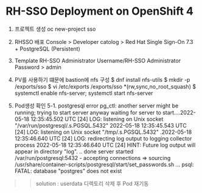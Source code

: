# RH-SSO Deployment on OpenShift 4

1. 프로젝트 생성
oc new-project sso

2. RHSSO 배포
Console > Developer
catolog > Red Hat Single Sign-On 7.3 + PostgreSQL (Persistent)

3. Template
RH-SSO Administrator Username/RH-SSO Administrator Password > admin 

4. PV를 사용하기 떄문에 bastion에 nfs 구성
$ dnf install nfs-utils
$ mkdir -p /exports/sso
$ vi /etc/exports
/exports/sso *(rw,sync,no_root_squash)
$ systemctl enable nfs-server; systemctl start nfs-server

5. Pod생성 확인
5-1. postgresql error
pg_ctl: another server might be running; trying to start server anyway
waiting for server to start....2022-05-18 12:35:45.502 UTC [24] LOG:  listening on Unix socket "/var/run/postgresql/.s.PGSQL.5432"
2022-05-18 12:35:45.543 UTC [24] LOG:  listening on Unix socket "/tmp/.s.PGSQL.5432"
.2022-05-18 12:35:46.640 UTC [24] LOG:  redirecting log output to logging collector process
2022-05-18 12:35:46.640 UTC [24] HINT:  Future log output will appear in directory "log".
.. done
server started
/var/run/postgresql:5432 - accepting connections
=> sourcing /usr/share/container-scripts/postgresql/start/set_passwords.sh ...
psql: FATAL:  database "postgres" does not exist

>> solution : userdata 디렉토리 삭제 후 Pod 재기동
